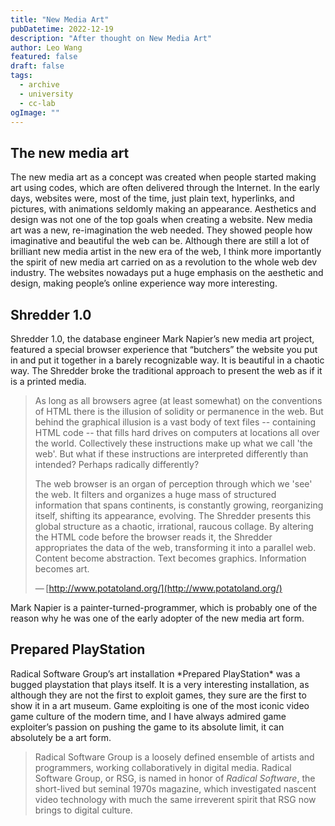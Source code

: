 ```yaml
---
title: "New Media Art"
pubDatetime: 2022-12-19
description: "After thought on New Media Art"
author: Leo Wang
featured: false
draft: false
tags:
  - archive
  - university
  - cc-lab
ogImage: ""
---
```


## The new media art

The new media art as a concept was created when people started making art using codes, which are often delivered through the Internet. In the early days, websites were, most of the time, just plain text, hyperlinks, and pictures, with animations seldomly making an appearance. Aesthetics and design was not one of the top goals when creating a website. New media art was a new, re-imagination the web needed. They showed people how imaginative and beautiful the web can be. Although there are still a lot of brilliant new media artist in the new era of the web, I think more importantly the spirit of new media art carried on as a revolution to the whole web dev industry. The websites nowadays put a huge emphasis on the aesthetic and design, making people’s online experience way more interesting.

## Shredder 1.0

Shredder 1.0, the database engineer Mark Napier’s new media art project, featured a special browser experience that “butchers” the website you put in and put it together in a barely recognizable way. It is beautiful in a chaotic way. The Shredder broke the traditional approach to present the web as if it is a printed media.

> As long as all browsers agree (at least somewhat) on the conventions of HTML there is the illusion of solidity or permanence in the web. But behind the graphical illusion is a vast body of text files -- containing HTML code -- that fills hard drives on computers at locations all over the world. Collectively these instructions make up what we call 'the web'. But what if these instructions are interpreted differently than intended? Perhaps radically differently?
>
> The web browser is an organ of perception through which we 'see' the web. It filters and organizes a huge mass of structured information that spans continents, is constantly growing, reorganizing itself, shifting its appearance, evolving. The Shredder presents this global structure as a chaotic, irrational, raucous collage. By altering the HTML code before the browser reads it, the Shredder appropriates the data of the web, transforming it into a parallel web. Content become abstraction. Text becomes graphics. Information becomes art.
>
> — [http://www.potatoland.org/](http://www.potatoland.org/)

Mark Napier is a painter-turned-programmer, which is probably one of the reason why he was one of the early adopter of the new media art form.

## Prepared PlayStation

Radical Software Group’s art installation \*Prepared PlayStation\* was a bugged playstation that plays itself. It is a very interesting installation, as although they are not the first to exploit games, they sure are the first to show it in a art museum. Game exploiting is one of the most iconic video game culture of the modern time, and I have always admired game exploiter’s passion on pushing the game to its absolute limit, it can absolutely be a art form.

> Radical Software Group is a loosely defined ensemble of artists and programmers, working collaboratively in digital media. Radical Software Group, or RSG, is named in honor of *Radical Software*, the short-lived but seminal 1970s magazine, which investigated nascent video technology with much the same irreverent spirit that RSG now brings to digital culture.
